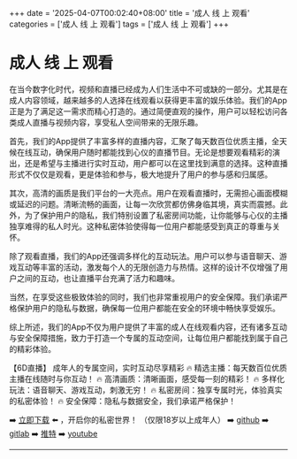 +++
date = '2025-04-07T00:02:40+08:00'
title = '成人 线 上 观看'
categories = ['成人 线 上 观看']
tags = ['成人 线 上 观看']
+++

# 成人 线 上 观看

在当今数字化时代，视频和直播已经成为人们生活中不可或缺的一部分。尤其是在成人内容领域，越来越多的人选择在线观看以获得更丰富的娱乐体验。我们的App正是为了满足这一需求而精心打造的。通过简便直观的操作，用户可以轻松访问各类成人直播与视频内容，享受私人空间带来的无限乐趣。

首先，我们的App提供了丰富多样的直播内容，汇聚了每天数百位优质主播，全天候在线互动，确保用户随时都能找到心仪的直播节目。无论是想要观看精彩的演出，还是希望与主播进行实时互动，用户都可以在这里找到满意的选择。这种直播形式不仅仅是观看，更是体验和参与，极大地提升了用户的参与感和归属感。

其次，高清的画质是我们平台的一大亮点。用户在观看直播时，无需担心画面模糊或延迟的问题。清晰流畅的画面，让每一次欣赏都仿佛身临其境，真实而震撼。此外，为了保护用户的隐私，我们特别设置了私密房间功能，让你能够与心仪的主播独享难得的私人时光。这种私密体验使得每一位用户都能感受到真正的尊重与关怀。

除了观看直播，我们的App还强调多样化的互动玩法。用户可以参与语音聊天、游戏互动等丰富的活动，激发每个人的无限创造力与热情。这样的设计不仅增强了用户之间的互动，也让直播平台充满了活力和趣味。

当然，在享受这些极致体验的同时，我们也非常重视用户的安全保障。我们承诺严格保护用户的隐私与数据，确保每一位用户都能在安全的环境中畅快享受娱乐。

综上所述，我们的App不仅为用户提供了丰富的成人在线观看内容，还有诸多互动与安全保障措施，致力于打造一个专属的互动空间，让每位用户都能找到属于自己的精彩体验。

【6D直播】
成年人的专属空间，实时互动尽享精彩
🔥 精选主播：每天数百位优质主播在线随时与你互动！
🔥 高清画质：清晰画面，感受每一刻的精彩！
🔥 多样化玩法：语音聊天、游戏互动，刺激无穷！
🔥 私密房间：独享专属时光，体验真实的私密体验！
🔥 安全保障：隐私与数据安全，我们承诺严格保护！

➡️ [立即下载](https://down123.s3.ap-east-1.amazonaws.com/down/down.html?channelCode=blog) ⬅️ ，开启你的私密世界！
（仅限18岁以上成年人）
➡️ [github](https://aldult-live.github.io/)
➡️ [gitlab](https://seo-09598d.gitlab.io/)
➡️ [推特](https://x.com/wegame33)
➡️ [youtube](https://www.youtube.com/@6Dlive)

---
